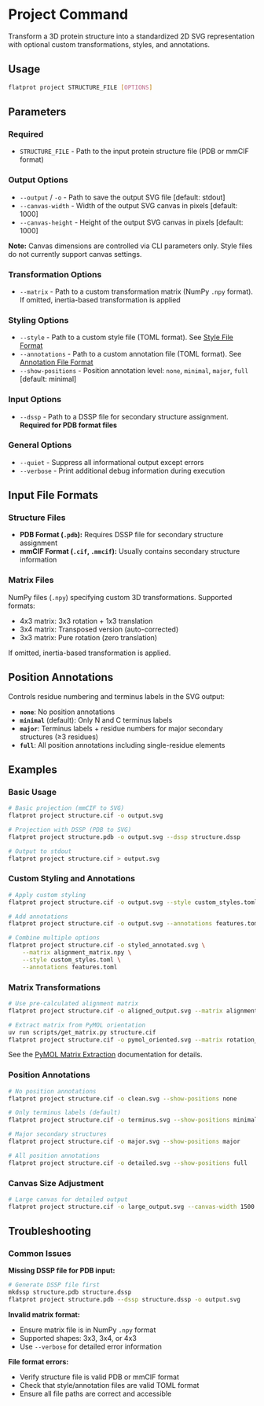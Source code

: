 # Project Command

Transform a 3D protein structure into a standardized 2D SVG representation with optional custom transformations, styles, and annotations.

## Usage

```bash
flatprot project STRUCTURE_FILE [OPTIONS]
```

## Parameters

### Required
- `STRUCTURE_FILE` - Path to the input protein structure file (PDB or mmCIF format)

### Output Options
- `--output` / `-o` - Path to save the output SVG file [default: stdout]
- `--canvas-width` - Width of the output SVG canvas in pixels [default: 1000]
- `--canvas-height` - Height of the output SVG canvas in pixels [default: 1000]

**Note:** Canvas dimensions are controlled via CLI parameters only. Style files do not currently support canvas settings.

### Transformation Options
- `--matrix` - Path to a custom transformation matrix (NumPy `.npy` format). If omitted, inertia-based transformation is applied

### Styling Options
- `--style` - Path to a custom style file (TOML format). See [Style File Format](../file_formats/style.md)
- `--annotations` - Path to a custom annotation file (TOML format). See [Annotation File Format](../file_formats/annotations.md)
- `--show-positions` - Position annotation level: `none`, `minimal`, `major`, `full` [default: minimal]

### Input Options
- `--dssp` - Path to a DSSP file for secondary structure assignment. **Required for PDB format files**

### General Options
- `--quiet` - Suppress all informational output except errors
- `--verbose` - Print additional debug information during execution

## Input File Formats

### Structure Files
- **PDB Format (`.pdb`):** Requires DSSP file for secondary structure assignment
- **mmCIF Format (`.cif`, `.mmcif`):** Usually contains secondary structure information

### Matrix Files
NumPy files (`.npy`) specifying custom 3D transformations. Supported formats:
- 4x3 matrix: 3x3 rotation + 1x3 translation
- 3x4 matrix: Transposed version (auto-corrected)
- 3x3 matrix: Pure rotation (zero translation)

If omitted, inertia-based transformation is applied.

## Position Annotations

Controls residue numbering and terminus labels in the SVG output:

- **`none`**: No position annotations
- **`minimal`** (default): Only N and C terminus labels
- **`major`**: Terminus labels + residue numbers for major secondary structures (≥3 residues)
- **`full`**: All position annotations including single-residue elements

## Examples

### Basic Usage
```bash
# Basic projection (mmCIF to SVG)
flatprot project structure.cif -o output.svg

# Projection with DSSP (PDB to SVG)
flatprot project structure.pdb -o output.svg --dssp structure.dssp

# Output to stdout
flatprot project structure.cif > output.svg
```

### Custom Styling and Annotations
```bash
# Apply custom styling
flatprot project structure.cif -o output.svg --style custom_styles.toml

# Add annotations
flatprot project structure.cif -o output.svg --annotations features.toml

# Combine multiple options
flatprot project structure.cif -o styled_annotated.svg \
    --matrix alignment_matrix.npy \
    --style custom_styles.toml \
    --annotations features.toml
```

### Matrix Transformations
```bash
# Use pre-calculated alignment matrix
flatprot project structure.cif -o aligned_output.svg --matrix alignment_matrix.npy

# Extract matrix from PyMOL orientation
uv run scripts/get_matrix.py structure.cif
flatprot project structure.cif -o pymol_oriented.svg --matrix rotation_matrix.npy
```

See the [PyMOL Matrix Extraction](../tools/matrix_extraction.md) documentation for details.

### Position Annotations
```bash
# No position annotations
flatprot project structure.cif -o clean.svg --show-positions none

# Only terminus labels (default)
flatprot project structure.cif -o terminus.svg --show-positions minimal

# Major secondary structures
flatprot project structure.cif -o major.svg --show-positions major

# All position annotations
flatprot project structure.cif -o detailed.svg --show-positions full
```

### Canvas Size Adjustment
```bash
# Large canvas for detailed output
flatprot project structure.cif -o large_output.svg --canvas-width 1500 --canvas-height 1200
```

## Troubleshooting

### Common Issues

**Missing DSSP file for PDB input:**
```bash
# Generate DSSP file first
mkdssp structure.pdb structure.dssp
flatprot project structure.pdb --dssp structure.dssp -o output.svg
```

**Invalid matrix format:**
- Ensure matrix file is in NumPy `.npy` format
- Supported shapes: 3x3, 3x4, or 4x3
- Use `--verbose` for detailed error information

**File format errors:**
- Verify structure file is valid PDB or mmCIF format
- Check that style/annotation files are valid TOML format
- Ensure all file paths are correct and accessible
